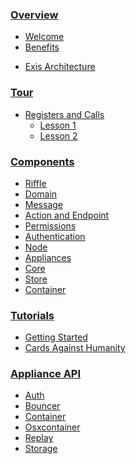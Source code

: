 
### [Overview](/pages/general/Home.md)

* [Welcome](/pages/general/Home.md)
* [Benefits](/pages/general/Benefits.md)
<!--* [Traditional Networking](/pages/general/OldSchool.md)-->
* [Exis Architecture](/pages/general/ExisArch.md)

### [Tour](/pages/tour/regcall-lesson1.md)
* [Registers and Calls](/pages/tour/regcall-lesson1.md)
    * [Lesson 1](/pages/tour/regcall-lesson1.md)
    * [Lesson 2](/pages/tour/regcall-lesson2.md)

### [Components](/pages/riffle/Riffle.md)

* [Riffle](/pages/riffle/Riffle.md)
* [Domain](/pages/riffle/Domain.md)
* [Message](/pages/riffle/Message.md)
* [Action and Endpoint](/pages/riffle/Action.md)
* [Permissions](/pages/security/Permission.md)
* [Authentication](/pages/security/Authentication.md)
* [Node](/pages/fabric/Node.md)
* [Appliances](/pages/appliances/Appliances.md)
* [Core](/pages/appliances/Core-Appliances.md)
* [Store](/pages/appliances/Store-Appliances.md)
* [Container](/pages/appliances/Container-Appliances.md)

### [Tutorials](/pages/samples/Samples.md)

* [Getting Started](/pages/samples/Samples.md)
* [Cards Against Humanity](/pages/samples/SwiftCardsTutorial.md)

### [Appliance API](/pages/appliance_api/Auth.md)

* [Auth](/pages/appliance_api/Auth.md)
* [Bouncer](/pages/appliance_api/Bouncer.md)
* [Container](/pages/appliance_api/Container.md)
* [Osxcontainer](/pages/appliance_api/Osxcontainer.md)
* [Replay](/pages/appliance_api/Replay.md)
* [Storage](/pages/appliance_api/Storage.md)



<!-- Im starting to like the idea of nesting the subcontent for visibility. 
Here's a working example of nesting that content. It would be better to extract this information and structure from page headers instead of having to write it in the nav, obviously. -->

<!-- * [Welcome](/pages/general/Home.md)
    1. There!
* [Traditional Networking](/pages/general/OldSchool.md) -->

